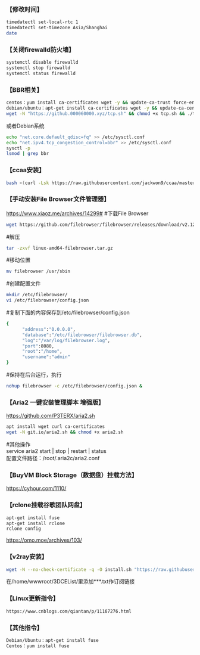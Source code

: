 ###   【修改时间】  
```bash
timedatectl set-local-rtc 1  
timedatectl set-timezone Asia/Shanghai  
date  
```

  
###   【关闭firewalld防火墙】  
```bash
systemctl disable firewalld  
systemctl stop firewalld  
systemctl status firewalld  
```

  
###   【BBR相关】  
```bash
centos：yum install ca-certificates wget -y && update-ca-trust force-enable  
debian/ubuntu：apt-get install ca-certificates wget -y && update-ca-certificates  
wget -N "https://github.000060000.xyz/tcp.sh" && chmod +x tcp.sh && ./tcp.sh  
```
或者Debian系统  
```bash
echo "net.core.default_qdisc=fq" >> /etc/sysctl.conf  
echo "net.ipv4.tcp_congestion_control=bbr" >> /etc/sysctl.conf  
sysctl -p  
lsmod | grep bbr  
```

   
###   【ccaa安装】  
```bash
bash <(curl -Lsk https://raw.githubusercontent.com/jackwon9/ccaa/master/ccaa.sh)  
``` 
 
   
###   【手动安装File Browser文件管理器】 
https://www.xiaoz.me/archives/14299#
#下载File Browser  
```bash
wget https://github.com/filebrowser/filebrowser/releases/download/v2.12.0/linux-amd64-filebrowser.tar.gz  
```
#解压  
```bash
tar -zxvf linux-amd64-filebrowser.tar.gz  
```
#移动位置  
```bash
mv filebrowser /usr/sbin  
```
#创建配置文件  
```bash
mkdir /etc/filebrowser/  
vi /etc/filebrowser/config.json  
```
#复制下面的内容保存到/etc/filebrowser/config.json  
```bash
{  
      "address":"0.0.0.0",  
      "database":"/etc/filebrowser/filebrowser.db",  
      "log":"/var/log/filebrowser.log",  
      "port":8080,  
      "root":"/home",  
      "username":"admin"  
}    
```
#保持在后台运行，执行  
```bash
nohup filebrowser -c /etc/filebrowser/config.json &  
```

  
###   【Aria2 一键安装管理脚本 增强版】  
https://github.com/P3TERX/aria2.sh     
```bash
apt install wget curl ca-certificates  
wget -N git.io/aria2.sh && chmod +x aria2.sh  
```
#其他操作  
service aria2 start | stop | restart | status  
配置文件路径：/root/.aria2c/aria2.conf  
  
  
###   【BuyVM Block Storage（数据盘）挂载方法】  
https://cyhour.com/1110/  


### 【rclone挂载谷歌团队网盘】  
```bash
apt-get install fuse  
apt-get install rclone  
rclone config  
```
https://omo.moe/archives/103/  

     
### 【v2ray安装】     
```bash
wget -N --no-check-certificate -q -O install.sh "https://raw.githubusercontent.com/jackwon9/v2ray/main/install.sh" && chmod +x install.sh && bash install.sh  
```
在/home/wwwroot/3DCEList/里添加***.txt作订阅链接  
  
     
### 【Linux更新指令】  
```bash
https://www.cnblogs.com/qiantan/p/11167276.html  
```


### 【其他指令】  
```bash
Debian/Ubuntu：apt-get install fuse  
Centos：yum install fuse
```
